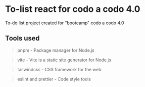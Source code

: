 # To-list react for codo a codo 4.0

To-do list project created for "bootcamp" codo a codo 4.0

## Tools used

> pnpm - Package manager for Node.js

> vite - Vite is a static site generator for Node.js

> tailwindcss - CSS framework for the web

> eslint and prettier - Code style tools
